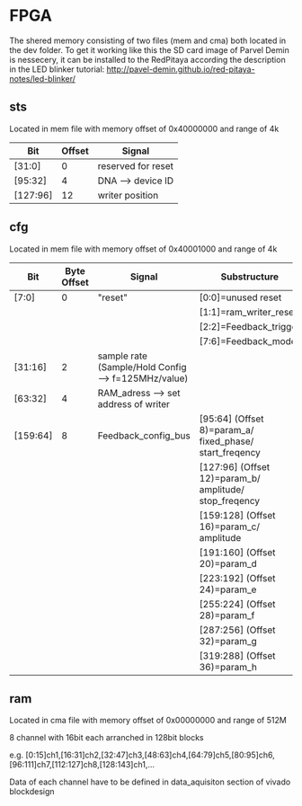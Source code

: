 # FPGA
The shered memory consisting of two files (mem and cma) both located in the dev folder.
To get it working like this the SD card image of Parvel Demin is nessecery, it can be installed to the RedPitaya according the description in the LED blinker tutorial:
http://pavel-demin.github.io/red-pitaya-notes/led-blinker/

## sts
Located in mem file with memory offset of 0x40000000 and range of 4k

Bit      | Offset | Signal   
-------- | ------ | -------- 
[31:0]   | 0      | reserved for reset   
[95:32]  | 4      | DNA --> device ID
[127:96] | 12     | writer position

## cfg
Located in mem file with memory offset of 0x40001000 and range of 4k

Bit      | Byte Offset | Signal                          | Substructure
-------- | ----------- | ------------------------------- | ------
[7:0]    | 0           | "reset"                         | [0:0]=unused reset
&nbsp;   |             |                                 | [1:1]=ram_writer_reset
&nbsp;   |             |                                 | [2:2]=Feedback_trigger
&nbsp;   |             |                                 | [7:6]=Feedback_mode   
[31:16]  | 2           | sample rate (Sample/Hold Config --> f=125MHz/value) |
[63:32]  | 4           | RAM_adress --> set address of writer |
[159:64] | 8           | Feedback_config_bus             | [95:64] (Offset 8)=param_a/ fixed_phase/ start_freqency
&nbsp;   |             |                                 | [127:96] (Offset 12)=param_b/ amplitude/ stop_freqency
&nbsp;   |             |                                 | [159:128] (Offset 16)=param_c/ amplitude
&nbsp;   |             |                                 | [191:160] (Offset 20)=param_d
&nbsp;   |             |                                 | [223:192] (Offset 24)=param_e
&nbsp;   |             |                                 | [255:224] (Offset 28)=param_f
&nbsp;   |             |                                 | [287:256] (Offset 32)=param_g
&nbsp;   |             |                                 | [319:288] (Offset 36)=param_h

## ram
Located in cma file with memory offset of 0x00000000 and range of 512M

8 channel with 16bit each arranched in 128bit blocks

e.g. [0:15]ch1,[16:31]ch2,[32:47]ch3,[48:63]ch4,[64:79]ch5,[80:95]ch6,[96:111]ch7,[112:127]ch8,[128:143]ch1,...

Data of each channel have to be defined in data_aquisiton section of vivado blockdesign